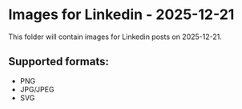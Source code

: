 # Images for Linkedin - 2025-12-21

This folder will contain images for Linkedin posts on 2025-12-21.

## Supported formats:
- PNG
- JPG/JPEG
- SVG
